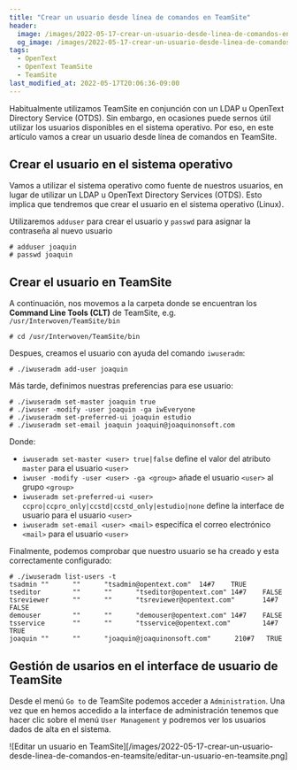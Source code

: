 ```yaml
---
title: "Crear un usuario desde línea de comandos en TeamSite"
header:
  image: /images/2022-05-17-crear-un-usuario-desde-linea-de-comandos-en-teamsite/crear-un-usuario-desde-linea-de-comandos-en-teamsite.png
  og_image: /images/2022-05-17-crear-un-usuario-desde-linea-de-comandos-en-teamsite/crear-un-usuario-desde-linea-de-comandos-en-teamsite.png
tags:
  - OpenText
  - OpenText TeamSite 
  - TeamSite
last_modified_at: 2022-05-17T20:06:36-09:00
---
```


Habitualmente utilizamos TeamSite en conjunción con un LDAP u OpenText Directory Service (OTDS). Sin embargo, 
en ocasiones puede sernos útil utilizar los usuarios disponibles en el sistema operativo. Por eso, en este artículo
vamos a crear un usuario desde línea de comandos en TeamSite.

## Crear el usuario en el sistema operativo

Vamos a utilizar el sistema operativo como fuente de nuestros usuarios, en lugar de utilizar 
un LDAP u  OpenText Directory Services (OTDS). Esto implica que tendremos que crear el usuario en el sistema operativo (Linux). 

Utilizaremos `adduser` para crear el usuario y `passwd` para asignar la contraseña al nuevo usuario

```shell
# adduser joaquin
# passwd joaquin
```

## Crear el usuario en TeamSite

A continuación, nos movemos a la carpeta donde se encuentran los **Command Line Tools (CLT)** de TeamSite, e.g. `/usr/Interwoven/TeamSite/bin` 

```shell
# cd /usr/Interwoven/TeamSite/bin
```

Despues, creamos  el usuario con ayuda del comando `iwuseradm`:

```shell
# ./iwuseradm add-user joaquin
```

Más tarde, definimos nuestras preferencias para ese usuario:

```shell
# ./iwuseradm set-master joaquin true
# ./iwuser -modify -user joaquin -ga iwEveryone
# ./iwuseradm set-preferred-ui joaquin estudio
# ./iwuseradm set-email joaquin joaquin@joaquinonsoft.com
```

Donde: 

   - `iwuseradm set-master <user> true|false` define el valor del atributo `master` para el usuario `<user>`
   - `iwuser -modify -user <user> -ga <group>` añade el usuario `<user>` al grupo `<group>`
   - `iwuseradm set-preferred-ui <user> ccpro|ccpro_only|ccstd|ccstd_only|estudio|none` define la interface de usuario para el usuario `<user>`
   - `iwuseradm set-email <user> <mail>` especifíca el correo electrónico `<mail>` para el usuario `<user>`

Finalmente,  podemos comprobar que nuestro usuario se ha creado y  esta correctamente configurado:

```shell
# ./iwuseradm list-users -t
tsadmin ""      ""      "tsadmin@opentext.com"  14#7    TRUE
tseditor        ""      ""      "tseditor@opentext.com" 14#7    FALSE
tsreviewer      ""      ""      "tsreviewer@opentext.com"       14#7    FALSE
demouser        ""      ""      "demouser@opentext.com" 14#7    FALSE
tsservice       ""      ""      "tsservice@opentext.com"        14#7    TRUE
joaquin ""      ""      "joaquin@joaquinonsoft.com"      210#7   TRUE
```

## Gestión de usarios en el interface de usuario de TeamSite

Desde el menú `Go to` de TeamSite podemos acceder a `Administration`. Una vez que en hemos accedido a la interface de administración 
tenemos que hacer clic sobre el menú `User Management` y podremos  ver los usuarios dados de alta en el sistema.
 
![Editar un usuario en TeamSite][/images/2022-05-17-crear-un-usuario-desde-linea-de-comandos-en-teamsite/editar-un-usuario-en-teamsite.png] 

